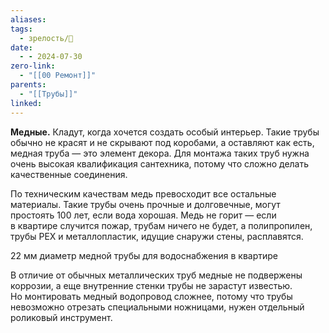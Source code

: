 ```yaml
---
aliases: 
tags:
  - зрелость/🌱
date:
  - - 2024-07-30
zero-link:
  - "[[00 Ремонт]]"
parents:
  - "[[Трубы]]"
linked:
---
```

**Медные.** Кладут, когда хочется создать особый интерьер. Такие трубы обычно не красят и не скрывают под коробами, а оставляют как есть, медная труба — это элемент декора. Для монтажа таких труб нужна очень высокая квалификация сантехника, потому что сложно делать качественные соединения.

По техническим качествам медь превосходит все остальные материалы. Такие трубы очень прочные и долговечные, могут простоять 100 лет, если вода хорошая. Медь не горит — если в квартире случится пожар, трубам ничего не будет, а полипропилен, трубы PEX и металлопластик, идущие снаружи стены, расплавятся.

22 мм диаметр медной трубы для водоснабжения в квартире

В отличие от обычных металлических труб медные не подвержены коррозии, а еще внутренние стенки трубы не зарастут известью. Но монтировать медный водопровод сложнее, потому что трубы невозможно отрезать специальными ножницами, нужен отдельный роликовый инструмент.